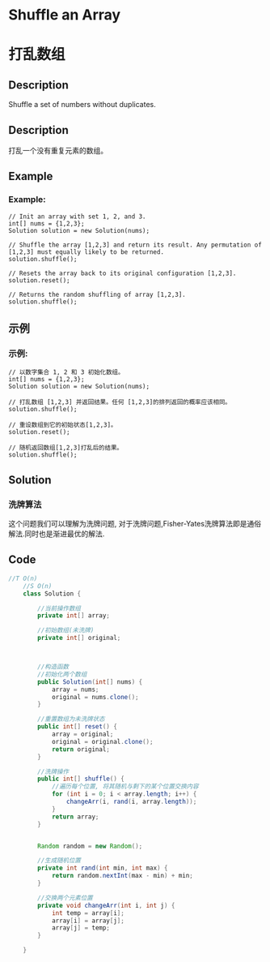 # Shuffle an Array
# 打乱数组

## Description
Shuffle a set of numbers without duplicates.

## Description
打乱一个没有重复元素的数组。

## Example
### Example:
    // Init an array with set 1, 2, and 3.
    int[] nums = {1,2,3};
    Solution solution = new Solution(nums);
    
    // Shuffle the array [1,2,3] and return its result. Any permutation of [1,2,3] must equally likely to be returned.
    solution.shuffle();
    
    // Resets the array back to its original configuration [1,2,3].
    solution.reset();
    
    // Returns the random shuffling of array [1,2,3].
    solution.shuffle();

## 示例
### 示例:
    // 以数字集合 1, 2 和 3 初始化数组。
    int[] nums = {1,2,3};
    Solution solution = new Solution(nums);
    
    // 打乱数组 [1,2,3] 并返回结果。任何 [1,2,3]的排列返回的概率应该相同。
    solution.shuffle();
    
    // 重设数组到它的初始状态[1,2,3]。
    solution.reset();
    
    // 随机返回数组[1,2,3]打乱后的结果。
    solution.shuffle();


## Solution
### 洗牌算法
这个问题我们可以理解为洗牌问题, 对于洗牌问题,Fisher-Yates洗牌算法即是通俗解法.同时也是渐进最优的解法.


## Code 

```java
//T O(n)
    //S O(n)
    class Solution {

        //当前操作数组
        private int[] array;

        //初始数组(未洗牌)
        private int[] original;



        //构造函数
        //初始化两个数组
        public Solution(int[] nums) {
            array = nums;
            original = nums.clone();
        }

        //重置数组为未洗牌状态
        public int[] reset() {
            array = original;
            original = original.clone();
            return original;
        }

        //洗牌操作
        public int[] shuffle() {
            //遍历每个位置, 将其随机与剩下的某个位置交换内容
            for (int i = 0; i < array.length; i++) {
                changeArr(i, rand(i, array.length));
            }
            return array;
        }


        Random random = new Random();

        //生成随机位置
        private int rand(int min, int max) {
            return random.nextInt(max - min) + min;
        }

        //交换两个元素位置
        private void changeArr(int i, int j) {
            int temp = array[i];
            array[i] = array[j];
            array[j] = temp;
        }

    }
```